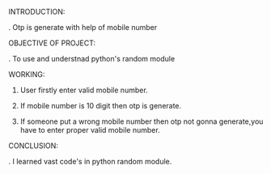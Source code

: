INTRODUCTION:

. Otp is generate with help of mobile number

OBJECTIVE OF PROJECT:

. To use and understnad python's random module

WORKING:

1. User firstly enter valid mobile number.

2. If mobile number is 10 digit then otp is generate.

3. If someone put a wrong mobile number then otp not gonna generate,you have to enter proper valid mobile number.

CONCLUSION:

. I learned vast code's in python random module.
​

